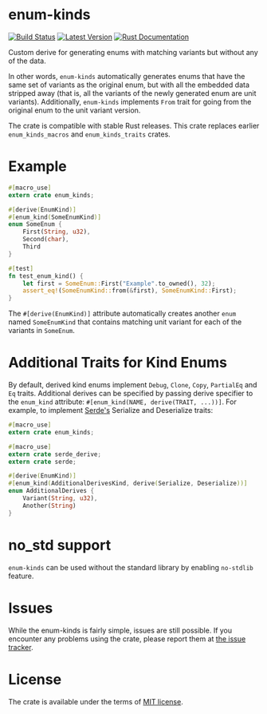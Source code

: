 # enum-kinds

[![Build Status](https://api.travis-ci.org/Soft/enum-kinds.svg?branch=master)](https://travis-ci.org/Soft/enum-kinds)
[![Latest Version](https://img.shields.io/crates/v/enum-kinds.svg)](https://crates.io/crates/enum-kinds)
[![Rust Documentation](https://img.shields.io/badge/api-rustdoc-blue.svg)](https://docs.rs/enum-kinds)

Custom derive for generating enums with matching variants but without any of
the data.

In other words, `enum-kinds` automatically generates enums that have the
same set of variants as the original enum, but with all the embedded data
stripped away (that is, all the variants of the newly generated enum are
unit variants). Additionally, `enum-kinds` implements `From` trait for going
from the original enum to the unit variant version.

The crate is compatible with stable Rust releases. This crate replaces
earlier `enum_kinds_macros` and `enum_kinds_traits` crates.

# Example

```rust
#[macro_use]
extern crate enum_kinds;

#[derive(EnumKind)]
#[enum_kind(SomeEnumKind)]
enum SomeEnum {
    First(String, u32),
    Second(char),
    Third
}

#[test]
fn test_enum_kind() {
    let first = SomeEnum::First("Example".to_owned(), 32);
    assert_eq!(SomeEnumKind::from(&first), SomeEnumKind::First);
}
```

The `#[derive(EnumKind)]` attribute automatically creates another `enum` named
`SomeEnumKind` that contains matching unit variant for each of the variants in
`SomeEnum`.

# Additional Traits for Kind Enums

By default, derived kind enums implement `Debug`, `Clone`, `Copy`, `PartialEq`
and `Eq` traits. Additional derives can be specified by passing derive specifier
to the `enum_kind` attribute: `#[enum_kind(NAME, derive(TRAIT, ...))]`. For
example, to implement [Serde's](https://serde.rs) Serialize and Deserialize
traits:

``` rust
#[macro_use]
extern crate enum_kinds;

#[macro_use]
extern crate serde_derive;
extern crate serde;

#[derive(EnumKind)]
#[enum_kind(AdditionalDerivesKind, derive(Serialize, Deserialize))]
enum AdditionalDerives {
    Variant(String, u32),
    Another(String)
}
```

# no_std support

`enum-kinds` can be used without the standard library by enabling `no-stdlib`
feature.

# Issues

While the enum-kinds is fairly simple, issues are still possible. If you
encounter any problems using the crate, please report them at [the issue
tracker](https://bitbucket.org/Soft/enum-kinds/issues).

# License

The crate is available under the terms of [MIT license](https://opensource.org/licenses/MIT).
